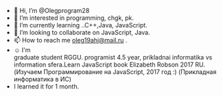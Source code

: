 - 👋 Hi, I’m @Olegprogram28
- 👀 I’m interested in programming, chgk, pk. 
- 🌱 I’m currently learning ..C++,Java, JavaScript.
- 💞️ I’m looking to collaborate on JavaScript, Java. 
- 📫 How to reach me  oleg19ahj@mail.ru .
- ☺ I'm  
graduate student RGGU. programist 4.5 year, prikladnai informatika vs information sfera.Learn JavaScript  book Elizabeth Robson  2017 RU. (Изучаем Программирование на   JavaScript, 2017 год :) (Прикладная информатика в ИС)
- I learned it for 1 month. 
<!---
Olegprogram28/Olegprogram28 is a ✨ special ✨ repository because its `README.md` (this file) appears on your GitHub profile.
You can click the Preview link to take a look at your changes.
--->
